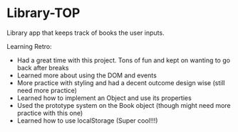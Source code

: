 # Library-TOP

Library app that keeps track of books the user inputs.

Learning Retro:

- Had a great time with this project. Tons of fun and kept on wanting to go back after breaks
- Learned more about using the DOM and events
- More practice with styling and had a decent outcome design wise (still need more practice)
- Learned how to implement an Object and use its properties
- Used the prototype system on the Book object (though might need more practice with this one)
- Learned how to use localStorage (Super cool!!!)
